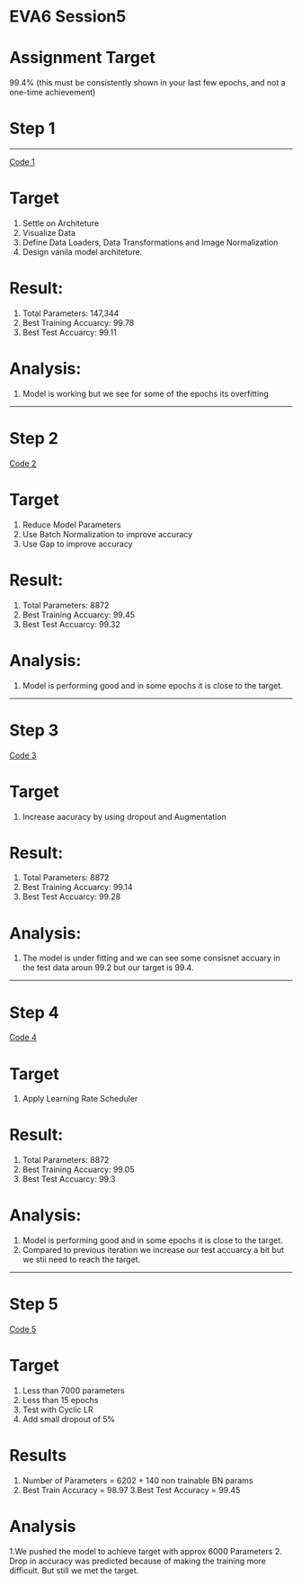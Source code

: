 # **EVA6 Session5**

# Assignment Target 

99.4% (this must be consistently shown in your last few epochs, and not a one-time achievement)


# **Step 1**
______________

[Code 1](https://github.com/dine1717/EVA6/blob/Session5/Step_1.ipynb)


# Target

 1. Settle on Architeture
 2. Visualize Data
 3. Define Data Loaders, Data Transformations and Image Normalization
 4. Design vanila model architeture.
 
# Result:
 
 1. Total Parameters: 147,344
 2. Best Training Accuarcy: 99.78
 3. Best Test Accuarcy: 99.11
 
# Analysis:
 1. Model is working but we see for some of the epochs its overfitting 

___________

# **Step 2**


 
 [Code 2](https://github.com/dine1717/EVA6/blob/Session5/Step_2.ipynb)
 
 # Target

 1. Reduce Model Parameters
 2. Use Batch Normalization to improve accuracy
 3. Use Gap to improve accuracy
 
# Result:
 
 1. Total Parameters: 8872
 2. Best Training Accuarcy: 99.45
 3. Best Test Accuarcy: 99.32
 
# Analysis:
 1. Model is performing good and in some epochs it is close to the target.

___________

# **Step 3**



 
 [Code 3](https://github.com/dine1717/EVA6/blob/Session5/Step_3.ipynb)
 
# Target
1. Increase aacuracy  by using dropout and Augmentation
 
# Result:
 
 1. Total Parameters: 8872
 2. Best Training Accuarcy: 99.14
 3. Best Test Accuarcy: 99.28
 
# Analysis:
 1. The model is under fitting and we can see some consisnet accuary in the test data  aroun 99.2 but our target is 99.4.
 

___________

# **Step 4**



 
 [Code 4](https://github.com/dine1717/EVA6/blob/Session5/Step_4.ipynb)
 
# Target
1. Apply Learning Rate Scheduler

 
# Result:
 
 1. Total Parameters: 8872
 2. Best Training Accuarcy: 99.05
 3. Best Test Accuarcy: 99.3
 
# Analysis:
 1. Model is performing good and in some epochs it is close to the target.
 2. Compared to previous iteration we increase our test accuarcy a bit but we stii need to reach the target.
 
 


___________

# **Step 5**



 
 [Code 5](https://github.com/dine1717/EVA6/blob/Session5/Step_5.ipynb)
 
# Target

1. Less than 7000 parameters
2. Less than 15 epochs
3. Test with Cyclic LR
4. Add small dropout of 5%

# Results

1. Number of Parameters = 6202 + 140 non trainable BN params
2. Best Train Accuracy = 98.97
3.Best Test Accuracy = 99.45

# Analysis

1.We pushed the model to achieve target with approx 6000 Parameters
2. Drop in accuracy was predicted because of making the training more difficult. But still we met the target.


